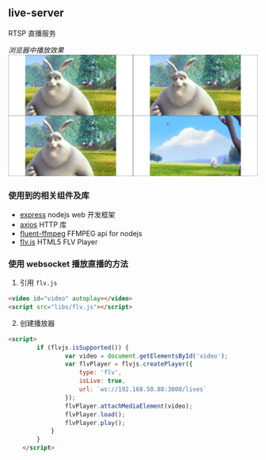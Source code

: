 ## live-server
RTSP 直播服务

*浏览器中播放效果*
![image](image.jpg)

### 使用到的相关组件及库
* [express](https://www.expressjs.com.cn/) nodejs web 开发框架
* [axios](http://www.axios-js.com/zh-cn/docs) HTTP 库
* [fluent-ffmpeg](https://github.com/fluent-ffmpeg/node-fluent-ffmpeg) FFMPEG api for nodejs
* [flv.js](https://github.com/bilibili/flv.js) HTML5 FLV Player

### 使用 websocket 播放直播的方法
1. 引用 `flv.js`
```html
<video id="video" autoplay></video>
<script src="libs/flv.js"></script>
```
2. 创建播放器
```html
<script>
        if (flvjs.isSupported()) {
                var video = document.getElementsById('video');
                var flvPlayer = flvjs.createPlayer({
                    type: 'flv',
                    isLive: true,
                    url: `ws://192.168.50.88:3000/lives`
                });
                flvPlayer.attachMediaElement(video);
                flvPlayer.load();
                flvPlayer.play();
            }
        }
    </script>
```